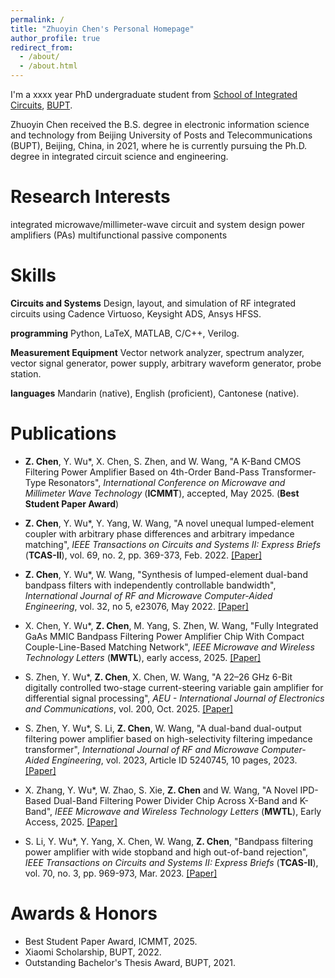 ```yaml
---
permalink: /
title: "Zhuoyin Chen's Personal Homepage"
author_profile: true
redirect_from: 
  - /about/
  - /about.html
---
```


I'm a xxxx year PhD undergraduate student from [School of Integrated Circuits](https://ic.bupt.edu.cn/), [BUPT](https://www.bupt.edu.cn/).

Zhuoyin Chen received the B.S. degree in electronic information science and technology from Beijing University of Posts and Telecommunications (BUPT), Beijing, China, in 2021, where he is currently pursuing the Ph.D. degree in integrated circuit science and engineering.


Research Interests
======
integrated microwave/millimeter-wave circuit and system design
power amplifiers (PAs)
multifunctional passive components

Skills
======
**Circuits and Systems**
Design, layout, and simulation of RF integrated circuits using Cadence Virtuoso, Keysight ADS, Ansys HFSS.

**programming**
Python, LaTeX, MATLAB, C/C++, Verilog.

**Measurement Equipment**
Vector network analyzer, spectrum analyzer, vector signal generator, power supply, arbitrary waveform generator, probe station.

**languages**
Mandarin (native), English (proficient), Cantonese (native).

Publications
======

- **Z. Chen**, Y. Wu&#42;, X. Chen, S. Zhen, and W. Wang, "A K-Band CMOS Filtering Power Amplifier Based on 4th-Order Band-Pass Transformer-Type Resonators", *International Conference on Microwave and Millimeter Wave Technology* (**ICMMT**), accepted, May 2025. (**Best Student Paper Award**)

- **Z. Chen**, Y. Wu&#42;, Y. Yang, W. Wang, "A novel unequal lumped-element coupler with arbitrary phase differences and arbitrary impedance matching", *IEEE Transactions on Circuits and Systems II: Express Briefs* (**TCAS-II**), vol. 69, no. 2, pp. 369-373, Feb. 2022. [[Paper]](https://doi.org/10.1109/tcsii.2021.3093528)

- **Z. Chen**, Y. Wu&#42;, W. Wang, "Synthesis of lumped-element dual-band bandpass filters with independently controllable bandwidth", *International Journal of RF and Microwave Computer-Aided Engineering*, vol. 32, no 5, e23076, May 2022. [[Paper]](https://doi.org/10.1002/mmce.23076)

- X. Chen, Y. Wu&#42;, **Z. Chen**, M. Yang, S. Zhen, W. Wang, "Fully Integrated GaAs MMIC Bandpass Filtering Power Amplifier Chip With Compact Couple-Line-Based Matching Network", *IEEE Microwave and Wireless Technology Letters* (**MWTL**), early access, 2025. [[Paper]](https://doi.org/10.1109/lmwt.2025.3578722)

- S. Zhen, Y. Wu&#42;, **Z. Chen**, X. Chen, W. Wang, "A 22–26 GHz 6-Bit digitally controlled two-stage current-steering variable gain amplifier for differential signal processing", *AEU - International Journal of Electronics and Communications*, vol. 200, Oct. 2025. [[Paper]](https://doi.org/10.1016/j.aeue.2025.155905)

- S. Zhen, Y. Wu&#42;, S. Li, **Z. Chen**, W. Wang, "A dual-band dual-output filtering power amplifier based on high-selectivity filtering impedance transformer", *International Journal of RF and Microwave Computer-Aided Engineering*, vol. 2023, Article ID 5240745, 10 pages, 2023. [[Paper]](https://doi.org/10.1155/2023/5240745)

- X. Zhang, Y. Wu&#42;, W. Zhao, S. Xie, **Z. Chen** and W. Wang, "A Novel IPD-Based Dual-Band Filtering Power Divider Chip Across X-Band and K-Band", *IEEE Microwave and Wireless Technology Letters* (**MWTL**), Early Access, 2025. [[Paper]](https://doi.org/10.1109/lmwt.2025.3578707)

- S. Li, Y. Wu&#42;, Y. Yang, X. Chen, W. Wang, **Z. Chen**, "Bandpass filtering power amplifier with wide stopband and high out-of-band rejection", *IEEE Transactions on Circuits and Systems II: Express Briefs* (**TCAS-II**), vol. 70, no. 3, pp. 969-973, Mar. 2023. [[Paper]](https://doi.org/10.1109/tcsii.2022.3220619)

Awards & Honors
======
- Best Student Paper Award, ICMMT, 2025.
- Xiaomi Scholarship, BUPT, 2022.
- Outstanding Bachelor's Thesis Award, BUPT, 2021.

